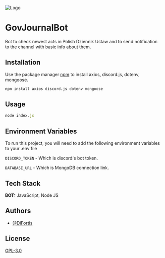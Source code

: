 
![Logo](https://i.imgur.com/apPRhFP.png)




#  GovJournalBot

Bot to check newest acts in Polish Dziennik Ustaw and to send notification to the channel with basic info about them.

## Installation

Use the package manager [npm](https://www.npmjs.com/) to install axios, discord.js, dotenv, mongoose.

```bash
npm install axios discord.js dotenv mongoose
```

## Usage

```js
node index.js
```
## Environment Variables

To run this project, you will need to add the following environment variables to your .env file

`DISCORD_TOKEN` - Which is discord's bot token.

`DATABASE_URL` - Which is MongoDB connection link.

## Tech Stack

**BOT:** JavaScript, Node JS

## Authors


- [@DiFortis](https://github.com/DiFortis)

## License

[GPL-3.0](https://www.gnu.org/licenses/gpl-3.0.html)

